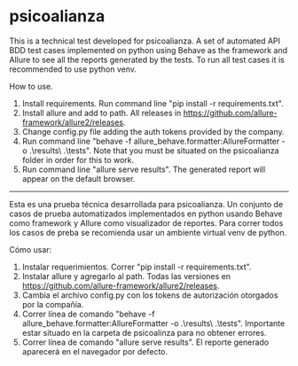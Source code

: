 # psicoalianza
This is a technical test developed for psicoalianza. 
A set of automated API BDD test cases implemented on python using Behave as the framework and Allure to see all the reports generated by the tests.
To run all test cases it is recommended to use python venv.

How to use.
1. Install requirements. Run command line "pip install -r requirements.txt".
2. Install allure and add to path. All releases in https://github.com/allure-framework/allure2/releases.
3. Change config.py file adding the auth tokens provided by the company.
4. Run command line "behave -f allure_behave.formatter:AllureFormatter -o .\results\ .\tests\". Note that you must be situated on the psicoalianza folder in order for this to work.
5. Run command line "allure serve results". The generated report will appear on the default browser.

--------------------------------------------

Esta es una prueba técnica desarrollada para psicoalianza.
Un conjunto de casos de prueba automatizados implementados en python usando Behave como framework y Allure como visualizador de reportes.
Para correr todos los casos de preba se recomienda usar un ambiente virtual venv de python.

Cómo usar:
1. Instalar requerimientos. Correr "pip install -r requirements.txt".
2. Instalar allure y agregarlo al path. Todas las versiones en https://github.com/allure-framework/allure2/releases.
3. Cambia el archivo config.py con los tokens de autorización otorgados por la compañía.
4. Correr línea de comando "behave -f allure_behave.formatter:AllureFormatter -o .\results\ .\tests\". Importante estar situado en la carpeta de psicoalinza para no obtener errores.
5. Correr línea de comando "allure serve results". El reporte generado aparecerá en el navegador por defecto.

